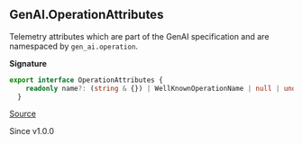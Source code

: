 ## GenAI.OperationAttributes

Telemetry attributes which are part of the GenAI specification and are
namespaced by `gen_ai.operation`.

**Signature**

```ts
export interface OperationAttributes {
    readonly name?: (string & {}) | WellKnownOperationName | null | undefined
  }
```

[Source](https://github.com/Effect-TS/effect/tree/main/packages/ai/ai/src/AiTelemetry.ts#L70)

Since v1.0.0